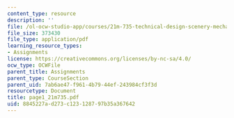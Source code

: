 ```yaml
---
content_type: resource
description: ''
file: /ol-ocw-studio-app/courses/21m-735-technical-design-scenery-mechanisms-and-special-effects-spring-2004/8845227ad273c123128797b35a367642_page1_21m735.pdf
file_size: 373430
file_type: application/pdf
learning_resource_types:
- Assignments
license: https://creativecommons.org/licenses/by-nc-sa/4.0/
ocw_type: OCWFile
parent_title: Assignments
parent_type: CourseSection
parent_uid: 7ab6ae47-f961-4b79-44ef-243984cf3f3d
resourcetype: Document
title: page1_21m735.pdf
uid: 8845227a-d273-c123-1287-97b35a367642
---
```

